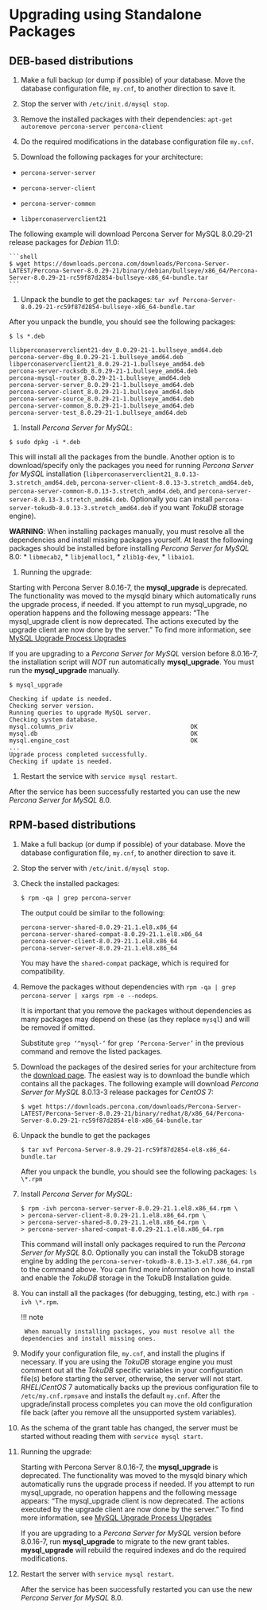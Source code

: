 # Upgrading using Standalone Packages

## DEB-based distributions


1. Make a full backup (or dump if possible) of your database. Move the database configuration file, `my.cnf`, to another direction to save it.


2. Stop the server with `/etc/init.d/mysql stop`.


3. Remove the installed packages with their dependencies: `apt-get autoremove percona-server percona-client`


4. Do the required modifications in the database configuration file `my.cnf`.


5. Download the following packages for your architecture:


* `percona-server-server`


* `percona-server-client`


* `percona-server-common`


* `libperconaserverclient21`

The following example will download Percona Server for MySQL 8.0.29-21 release
packages for *Debian* 11.0:

	```shell
	$ wget https://downloads.percona.com/downloads/Percona-Server-LATEST/Percona-Server-8.0.29-21/binary/debian/bullseye/x86_64/Percona-Server-8.0.29-21-rc59f87d2854-bullseye-x86_64-bundle.tar
	```

1. Unpack the bundle to get the packages: `tar xvf Percona-Server-8.0.29-21-rc59f87d2854-bullseye-x86_64-bundle.tar`

After you unpack the bundle, you should see the following packages:

```
$ ls *.deb

llibperconaserverclient21-dev_8.0.29-21-1.bullseye_amd64.deb  
percona-server-dbg_8.0.29-21-1.bullseye_amd64.deb
libperconaserverclient21_8.0.29-21-1.bullseye_amd64.deb      
percona-server-rocksdb_8.0.29-21-1.bullseye_amd64.deb
percona-mysql-router_8.0.29-21-1.bullseye_amd64.deb
percona-server-server_8.0.29-21-1.bullseye_amd64.deb
percona-server-client_8.0.29-21-1.bullseye_amd64.deb     
percona-server-source_8.0.29-21-1.bullseye_amd64.deb
percona-server-common_8.0.29-21-1.bullseye_amd64.deb     
percona-server-test_8.0.29-21-1.bullseye_amd64.deb

```


1. Install *Percona Server for MySQL*:

```
$ sudo dpkg -i *.deb
```

This will install all the packages from the bundle. Another option is to
download/specify only the packages you need for running *Percona Server for MySQL*
installation (`libperconaserverclient21_8.0.13-3.stretch_amd64.deb`,
`percona-server-client-8.0.13-3.stretch_amd64.deb`,
`percona-server-common-8.0.13-3.stretch_amd64.deb`, and
`percona-server-server-8.0.13-3.stretch_amd64.deb`. Optionally you can
install `percona-server-tokudb-8.0.13-3.stretch_amd64.deb` if you want
*TokuDB* storage engine).

**WARNING**: When installing packages manually, you must resolve all the dependencies and install missing packages yourself. At least
the following packages should be installed before installing *Percona Server for MySQL* 8.0:
\* `libmecab2`,
\* `libjemalloc1`,
\* `zlib1g-dev`,
\* `libaio1`.


1. Running the upgrade:

Starting with Percona Server 8.0.16-7, the **mysql_upgrade** is deprecated. The functionality was moved to the mysqld binary which automatically runs the upgrade process, if needed. If you attempt to run mysql_upgrade, no operation happens and the following message appears: “The mysql_upgrade client is now deprecated. The actions executed by the upgrade client are now done by the server.” To find more information, see [MySQL Upgrade Process Upgrades](https://dev.mysql.com/doc/refman/8.0/en/upgrading-what-is-upgraded.html)

If you are upgrading to a *Percona Server for MySQL* version before 8.0.16-7, the installation script will *NOT* run automatically **mysql_upgrade**. You must run the **mysql_upgrade** manually.

```
$ mysql_upgrade

Checking if update is needed.
Checking server version.
Running queries to upgrade MySQL server.
Checking system database.
mysql.columns_priv                                 OK
mysql.db                                           OK
mysql.engine_cost                                  OK
...
Upgrade process completed successfully.
Checking if update is needed.
```


1. Restart the service with `service mysql restart`.

After the service has been successfully restarted you can use the new *Percona Server for MySQL* 8.0.

## RPM-based distributions


1. Make a full backup (or dump if possible) of your database. Move the database configuration file, `my.cnf`, to another direction to save it.


2. Stop the server with `/etc/init.d/mysql stop`.


3. Check the installed packages:

	```shell
	$ rpm -qa | grep percona-server
	```
	The output could be similar to the following:
	
	```text
	percona-server-shared-8.0.29-21.1.el8.x86_64
	percona-server-shared-compat-8.0.29-21.1.el8.x86_64
	percona-server-client-8.0.29-21.1.el8.x86_64
	percona-server-server-8.0.29-21.1.el8.x86_64
	```

	You may have the `shared-compat` package, which is required for compatibility.


1. Remove the packages without dependencies with `rpm -qa | grep percona-server | xargs rpm -e --nodeps`.

	It is important that you remove the packages without dependencies as many packages may
	depend on these (as they replace `mysql`) and will be removed if omitted.
	
	Substitute `grep ‘^mysql-‘` for `grep ‘Percona-Server’` in the previous command and
	remove the listed packages.

7. Download the packages of the desired series for your architecture from the
[download page](http://www.percona.com/downloads/Percona-Server-8.0/). The
easiest way is to download the bundle which contains all the packages. The following
example will download *Percona Server for MySQL* 8.0.13-3 release packages for *CentOS* 7:

	```shell
	$ wget https://downloads.percona.com/downloads/Percona-Server-LATEST/Percona-Server-8.0.29-21/binary/redhat/8/x86_64/Percona-Server-8.0.29-21-rc59f87d2854-el8-x86_64-bundle.tar
	```


1. Unpack the bundle to get the packages

	```shell
	$ tar xvf Percona-Server-8.0.29-21-rc59f87d2854-el8-x86_64-bundle.tar
	```
	
	After you unpack the bundle, you should see the following packages: `ls \*.rpm`


1. Install *Percona Server for MySQL*:

	```shell
	$ rpm -ivh percona-server-server-8.0.29-21.1.el8.x86_64.rpm \
	> percona-server-client-8.0.29-21.1.el8.x86_64.rpm \
	> percona-server-shared-8.0.29-21.1.el8.x86_64.rpm \
	> percona-server-shared-compat-8.0.29-21.1.el8.x86_64.rpm
	```
	
	This command will install only packages required to run the *Percona Server for MySQL*
	8.0. Optionally you can install the TokuDB storage engine by
	adding the `percona-server-tokudb-8.0.13-3.el7.x86_64.rpm` to the command
	above. You can find more information on how to install and enable the *TokuDB*
	storage in the TokuDB Installation guide.


1. You can install all the packages (for debugging, testing, etc.) with `rpm -ivh \*.rpm`.

	!!! note
	
	    When manually installing packages, you must resolve all the dependencies and install missing ones.


1. Modify your configuration file, `my.cnf`, and install the plugins if necessary. If you are using the *TokuDB* storage engine you must comment out all the *TokuDB* specific variables in your configuration file(s) before starting the server, otherwise, the server will not start. *RHEL*/*CentOS* 7 automatically backs up the previous configuration file to `/etc/my.cnf.rpmsave` and installs the default `my.cnf`. After the upgrade/install process completes you can move the old configuration file back (after you remove all the unsupported system variables).


2. As the schema of the grant table has changed, the server must be started without reading them with `service mysql start`.


3. Running the upgrade:

	Starting with Percona Server 8.0.16-7, the **mysql_upgrade** is deprecated. The functionality was moved to the mysqld binary which automatically runs the upgrade process if needed. If you attempt to run mysql_upgrade, no operation happens and the following message appears: “The mysql_upgrade client is now deprecated. The actions executed by the upgrade client are now done by the server.” To find more information, see [MySQL Upgrade Process Upgrades](https://dev.mysql.com/doc/refman/8.0/en/upgrading-what-is-upgraded.html)
	
	If you are upgrading to a *Percona Server for MySQL* version before 8.0.16-7, run
	**mysql_upgrade** to migrate to the new grant tables. **mysql_upgrade** will
	rebuild the required indexes and do the required modifications.


1. Restart the server with `service mysql restart`.

	After the service has been successfully restarted you can use the new *Percona Server for MySQL* 8.0.
